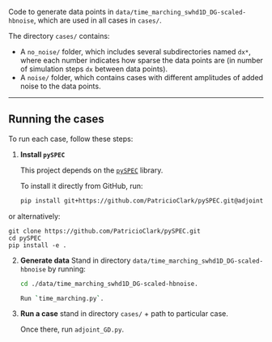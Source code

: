 Code to generate data points in `data/time_marching_swhd1D_DG-scaled-hbnoise`, which are used in all cases in `cases/`.

The directory `cases/` contains:
- A `no_noise/` folder, which includes several subdirectories named `dx*`, where each number indicates how sparse the data points are (in number of simulation steps `dx` between data points).
- A `noise/` folder, which contains cases with different amplitudes of added noise to the data points.

---

## Running the cases

To run each case, follow these steps:

1. **Install `pySPEC`**

   This project depends on the [`pySPEC`](https://github.com/PatricioClark/pySPEC) library.

   To install it directly from GitHub, run:

    ```bash
    pip install git+https://github.com/PatricioClark/pySPEC.git@adjoint-merge

  or alternatively:


    git clone https://github.com/PatricioClark/pySPEC.git
    cd pySPEC
    pip install -e .



2. **Generate data**
   Stand in directory `data/time_marching_swhd1D_DG-scaled-hbnoise` by running:

   ```bash
   cd ./data/time_marching_swhd1D_DG-scaled-hbnoise.

   Run `time_marching.py`.

3. **Run a case**
   stand in directory `cases/` + path to particular case.

   Once there, run `adjoint_GD.py`.
